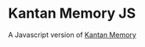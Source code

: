 # Kantan Memory JS

A Javascript version of [Kantan Memory](https://github.com/HenryHu2000/KantanMemory/)
